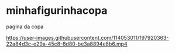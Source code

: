 # minhafigurinhacopa
pagina da copa


https://user-images.githubusercontent.com/114053011/197920363-22a84d3c-e29a-45c8-8d80-be3a8894e8b6.mp4

